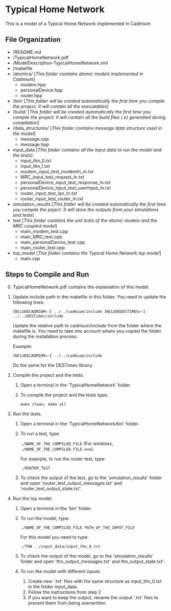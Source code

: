 # Typical Home Network

This is a model of a Typical Home Network implemented in Cadmium

## File Organization

- /README.md
- /TypicalHomeNetwork.pdf
- /ModelDescription-TypicalHomeNetwork.xml
- /makefile
- /atomics/ [*This folder contains atomic models implemented in Cadmium*]
    - modem.hpp
	- personalDevice.hpp
	- router.hpp
- /bin/ [*This folder will be created automatically the first time you compile the project. It will contain all the executables*]
- /build/ [*This folder will be created automatically the first time you compile the project. It will contain all the build files (.o) generated during compilation*]
- /data_structures/ [*This folder contains message data structure used in the model*]
    - message.cpp
	- message.hpp
- input_data [*This folder contains all the input data to run the model and the tests*]
	- input_thn_0.txt
	- input_thn_1.txt
	- modem_input_test_modemIn_in.txt
	- MRC_input_test_request_In.txt
	- personalDevice_input_test_response_In.txt
	- personalDevice_input_test_userInput_In.txt
	- router_input_test_lan_In.txt
	- router_input_test_router_In.txt
- simulation_results [*This folder will be created automatically the first time you compile the poject. It will store the outputs from your simulations and tests*]
- test [*This folder contains the unit tests of the atomic models and the MRC coupled model*]
	- main_modem_test.cpp
	- main_MRC_test.cpp
	- main_personalDevice_test.cpp
	- main_router_test.cpp
- top_model [*This folder contains the Typical Home Network top model*]	
	- main.cpp

## Steps to Compile and Run

0. TypicalHomeNetwork.pdf contains the explanation of this model.

1. Update include path in the makefile in this folder. You need to update the following lines:

	`INCLUDECADMIUM=-I ../../cadmium/include
	INCLUDEDESTIMES=-I ../../DESTimes/include`

	Update the relative path to cadmium/include from the folder where the makefile is. You need to take into account where you copied the folder during the installation process.

	Example: 

	`INCLUDECADMIUM=-I ../../cadmium/include`

	Do the same for the DESTimes library.

2. Compile the project and the tests.
	1. Open a terminal in the 'TypicalHomeNetwork' folder.
	2. To compile the project and the tests type:

		`make clean; make all`

3. Run the tests.
	1. Open a terminal in the 'TypicalHomeNetwork/bin' folder.
	2. To run a test, type:
		
		`./NAME_OF_THE_COMPILED_FILE` (For windows, `./NAME_OF_THE_COMPILED_FILE.exe`).
	
		For example, to run the router test, type:

		`./ROUTER_TEST`
	3. To check the output of the test, go to the 'simulation_results' folder and open 'router_test_output_messages.txt' and 'router_test_output_state.txt'.

4. Run the top model.
	1. Open a terminal in the 'bin' folder.
	2. To run the model, type:
	
		`./NAME_OF_THE_COMPILED_FILE PATH_OF_THE_INPUT_FILE`
		
		For this model you need to type:

		`./THN ../input_data/input_thn_0.txt`
	3. To check the output of the model, go to the 'simulation_results' folder and open 'thn_output_messages.txt' and thn_output_state.txt'.
	4. To run the model with different inputs:
		1. Create new '.txt' files with the same structure as input_thn_0.txt in the folder input_data.
		2. Follow the instructions from step 2
		3. If you want to keep the output, rename the output '.txt' files to prevent them from being overwritten.